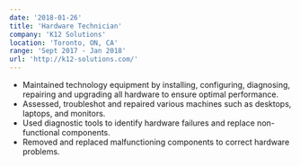 ```yaml
---
date: '2018-01-26'
title: 'Hardware Technician'
company: 'K12 Solutions'
location: 'Toronto, ON, CA'
range: 'Sept 2017 - Jan 2018'
url: 'http://k12-solutions.com/'
---
```

- Maintained technology equipment by installing, configuring, diagnosing, repairing and upgrading all hardware to ensure optimal performance.
- Assessed, troubleshot and repaired various machines such as desktops, laptops, and monitors.
- Used diagnostic tools to identify hardware failures and replace non-functional components.
- Removed and replaced malfunctioning components to correct hardware problems.